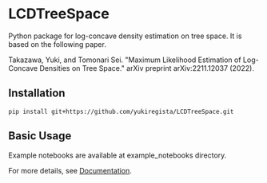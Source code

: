 # LCDTreeSpace
Python package for log-concave density estimation on tree space.
It is based on the following paper.

Takazawa, Yuki, and Tomonari Sei. "Maximum Likelihood Estimation of Log-Concave Densities on Tree Space." arXiv preprint arXiv:2211.12037 (2022).

## Installation

```
pip install git+https://github.com/yukiregista/LCDTreeSpace.git
```

## Basic Usage

Example notebooks are available at example_notebooks directory.

For more details, see [Documentation](https://yukiregista.github.io/LCDTreeSpace/).
